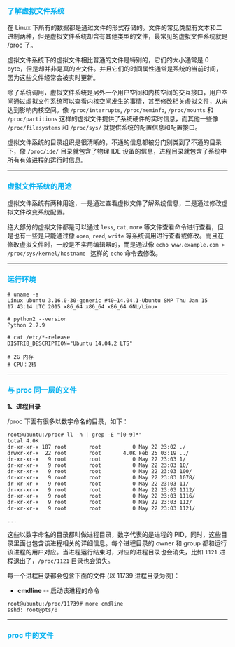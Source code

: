 ### <font color=#00b0f0>了解虚拟文件系统</font>

在 Linux 下所有的数据都是通过文件的形式存储的。文件的常见类型有文本和二进制两种，但是虚拟文件系统却含有其他类型的文件，最常见的虚拟文件系统就是 /proc 了。

虚拟文件系统下的虚拟文件相比普通的文件是特别的，它们的大小通常是 0 byte，但是却并非是真的空文件。并且它们的时间属性通常是系统的当前时间，因为这些文件经常会被实时更新。

除了系统调用，虚拟文件系统是另外一个用户空间和内核空间的交互接口，用户空间通过虚拟文件系统可以查看内核空间发生的事情，甚至修改相关虚拟文件，从未达到影响内核空间。像 `/proc/interrupts`, `/proc/meminfo`, `/proc/mounts` 和 `/proc/partitions` 这样的虚拟文件提供了系统硬件的实时信息，而其他一些像 `/proc/filesystems` 和 `/proc/sys/` 就提供系统的配置信息和配置接口。

虚拟文件系统的目录组织是很清晰的，不通的信息都被分门别类到了不通的目录下，像 `/proc/ide/` 目录就包含了物理 IDE 设备的信息，进程目录就包含了系统中所有有效进程的运行时信息。

---

### <font color=#00b0f0>虚拟文件系统的用途</font>

虚拟文件系统有两种用途，一是通过查看虚拟文件了解系统信息，二是通过修改虚拟文件改变系统配置。

绝大部分的虚拟文件都是可以通过 `less`, `cat`, `more` 等文件查看命令进行查看，但是也有一些是只能通过像 `open`, `read`, `write` 等系统调用进行查看或修改。而且在修改虚拟文件时，一般是不实用编辑器的，而是通过像 `echo www.example.com > /proc/sys/kernel/hostname ` 这样的 `echo` 命令去修改。

---

### <font color=#00b0f0>运行环境</font>

```
# uname -a
Linux ubuntu 3.16.0-30-generic #40~14.04.1-Ubuntu SMP Thu Jan 15 17:43:14 UTC 2015 x86_64 x86_64 x86_64 GNU/Linux

# python2 --version
Python 2.7.9

# cat /etc/*-release
DISTRIB_DESCRIPTION="Ubuntu 14.04.2 LTS"

# 2G 内存
# CPU：2核
```

---

### <font color=#00b0f0>与 proc 同一层的文件</font>

**1、进程目录**

/proc 下面有很多以数字命名的目录，如下：

```
root@ubuntu:/proc# ll -h | grep -E "[0-9]*"
total 4.0K
dr-xr-xr-x 187 root       root          0 May 22 23:02 ./
drwxr-xr-x  22 root       root       4.0K Feb 25 03:19 ../
dr-xr-xr-x   9 root       root          0 May 22 23:03 1/
dr-xr-xr-x   9 root       root          0 May 22 23:03 10/
dr-xr-xr-x   9 root       root          0 May 22 23:03 100/
dr-xr-xr-x   9 root       root          0 May 22 23:03 1078/
dr-xr-xr-x   9 root       root          0 May 22 23:03 11/
dr-xr-xr-x   9 root       root          0 May 22 23:03 1112/
dr-xr-xr-x   9 root       root          0 May 22 23:03 1116/
dr-xr-xr-x   9 root       root          0 May 22 23:03 112/
dr-xr-xr-x   9 root       root          0 May 22 23:03 1121/

...
```

这些以数字命名的目录都叫做进程目录，数字代表的是进程的 PID，同时，这些目录里面也包含该进程相关的详细信息。每个进程目录的 owner 和 group 都和运行该进程的用户对应。当进程运行结束时，对应的进程目录也会消失，比如 `1121` 进程退出了，`/proc/1121` 目录也会消失。

每一个进程目录都会包含下面的文件 (以 11739 进程目录为例)：

- **cmdline** -- 启动该进程的命令
```
root@ubuntu:/proc/11739# more cmdline 
sshd: root@pts/0
```


---

### <font color=#00b0f0>proc 中的文件</font>
